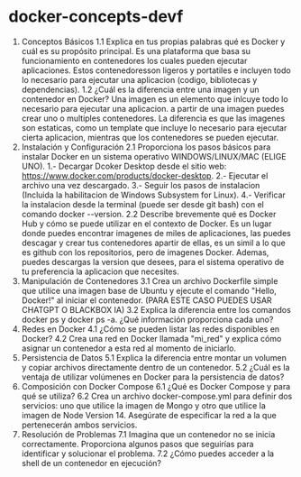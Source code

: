 # docker-concepts-devf
1)  Conceptos Básicos
1.1 Explica en tus propias palabras qué es Docker y cuál es su propósito principal.
    Es una plataforma que basa su funcionamiento en contenedores los cuales pueden ejecutar aplicaciones. Estos contenedoresson ligeros y portatiles
    e incluyen todo lo necesario para ejecutar una aplicacion (codigo, bibliotecas y dependencias).
1.2 ¿Cuál es la diferencia entre una imagen y un contenedor en Docker?
    Una imagen es un elemento que inlcuye todo lo necesario para ejecutar una aplicacion. a partir de una imagen puedes crear uno o multiples
    contenedores. La diferencia es que las imagenes son estaticas, como un template que incluye lo necesario para ejecutar cierta aplicacion, mientras que los contenedores
    se pueden ejecutar.
3) Instalación y Configuración
2.1 Proporciona los pasos básicos para instalar Docker en un sistema operativo WINDOWS/LINUX/MAC (ELIGE UNO).
   1.- Decargar Dcoker Desktop desde el sitio web: https://www.docker.com/products/docker-desktop.
   2.- Ejecutar el archivo una vez descargado.
   3.- Seguir los pasos de instalacion (Incluida la habilitacion de Windows Subsystem for Linux).
   4.- Verificar la instalacion desde la terminal (puede ser desde git bash) con el comando docker --version.
2.2 Describe brevemente qué es Docker Hub y cómo se puede utilizar en el contexto de Docker.
   Es un lugar donde puedes encontrar imagenes de miles de aplicaciones, las puedes descagar y crear tus contenedores apartir de ellas, es un simil a lo que es github con los repositorios, pero de imagenes Docker.
   Ademas, puedes descargas la version que desees, para el sistema operativo de tu preferencia la aplicacion que necesites.
5) Manipulación de Contenedores
3.1 Crea un archivo Dockerfile simple que utilice una imagen base de Ubuntu y ejecute el comando
"Hello, Docker!" al iniciar el contenedor.  (PARA ESTE CASO PUEDES USAR CHATGPT O BLACKBOX IA)
3.2 Explica la diferencia entre los comandos docker ps y docker ps -a. ¿Qué información proporciona cada uno?
6)  Redes en Docker
4.1 ¿Cómo se pueden listar las redes disponibles en Docker?
4.2 Crea una red en Docker llamada "mi_red" y explica cómo asignar un contenedor a esta red al momento de iniciarlo.
7)  Persistencia de Datos
5.1 Explica la diferencia entre montar un volumen y copiar archivos directamente dentro de un contenedor.
5.2 ¿Cuál es la ventaja de utilizar volúmenes en Docker para la persistencia de datos?
8) Composición con Docker Compose
6.1 ¿Qué es Docker Compose y para qué se utiliza?
6.2 Crea un archivo docker-compose.yml para definir dos servicios:
uno que utilice la imagen de Mongo y otro que utilice la imagen de Node Version 14.
Asegúrate de especificar la red a la que pertenecerán ambos servicios.
9)  Resolución de Problemas
7.1 Imagina que un contenedor no se inicia correctamente.
 Proporciona algunos pasos que seguirías para identificar y solucionar el problema.
7.2 ¿Cómo puedes acceder a la shell de un contenedor en ejecución?
   
